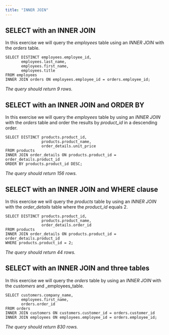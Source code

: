 ```yaml
---
title: "INNER JOIN"
---
```


## SELECT with an INNER JOIN

In this exercise we will query the _employees_ table using an _INNER JOIN_ with the _orders_ table.

```
SELECT DISTINCT employees.employee_id,
       employees.last_name,
       employees.first_name,
       employees.title
FROM employees
INNER JOIN orders ON employees.employee_id = orders.employee_id;
```
_The query should return 9 rows._

## SELECT with an INNER JOIN and ORDER BY

In this exercise we will query the _employees_ table by using an _INNER JOIN_ with the _orders_ table and order the results by _product\_id_ in a descending order.

```
SELECT DISTINCT products.product_id,
                products.product_name,
                order_details.unit_price
FROM products
INNER JOIN order_details ON products.product_id = order_details.product_id
ORDER BY products.product_id DESC;
```
_The query should return 156 rows._

## SELECT with an INNER JOIN and WHERE clause

In this exercise we will query the _products_ table by using an _INNER JOIN_ with the _order\_details_ table where the _product\_id_ equals 2.

```
SELECT DISTINCT products.product_id,
                products.product_name,
                order_details.order_id
FROM products
INNER JOIN order_details ON products.product_id = order_details.product_id
WHERE products.product_id = 2;
```
_The query should return 44 rows._

## SELECT with an INNER JOIN and three tables

In this exercise we will query the _orders_ table by using an _INNER JOIN_ with the _customers_ and _employees_table.

```
SELECT customers.company_name,
       employees.first_name,
       orders.order_id
FROM orders
INNER JOIN customers ON customers.customer_id = orders.customer_id
INNER JOIN employees ON employees.employee_id = orders.employee_id;
```
_The query should return 830 rows._